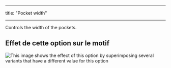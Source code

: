 - - -
title: "Pocket width"
- - -

Controls the width of the pockets.

## Effet de cette option sur le motif

![This image shows the effect of this option by superimposing several variants that have a different value for this option](carlton_pocketwidth_sample.svg "Effect of this option on the pattern")
